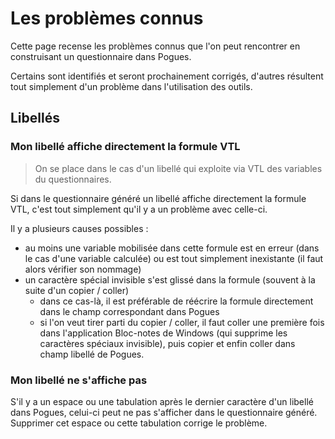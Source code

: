 # Les problèmes connus

Cette page recense les problèmes connus que l'on peut rencontrer en construisant un questionnaire dans Pogues.

Certains sont identifiés et seront prochainement corrigés, d'autres résultent tout simplement d'un problème dans l'utilisation des outils.

## Libellés

### Mon libellé affiche directement la formule VTL

> On se place dans le cas d'un libellé qui exploite via VTL des variables du questionnaires.

Si dans le questionnaire généré un libellé affiche directement la formule VTL, c'est tout simplement qu'il y a un problème avec celle-ci.

Il y a plusieurs causes possibles :

- au moins une variable mobilisée dans cette formule est en erreur (dans le cas d'une variable calculée) ou est tout simplement inexistante (il faut alors vérifier son nommage)
- un caractère spécial invisible s'est glissé dans la formule (souvent à la suite d'un copier / coller)
  - dans ce cas-là, il est préférable de réécrire la formule directement dans le champ correspondant dans Pogues
  - si l'on veut tirer parti du copier / coller, il faut coller une première fois dans l'application Bloc-notes de Windows (qui supprime les caractères spéciaux invisible), puis copier et enfin coller dans champ libellé de Pogues.

### Mon libellé ne s'affiche pas

S'il y a un espace ou une tabulation après le dernier caractère d'un libellé dans Pogues, celui-ci peut ne pas s'afficher dans le questionnaire généré. Supprimer cet espace ou cette tabulation corrige le problème.
